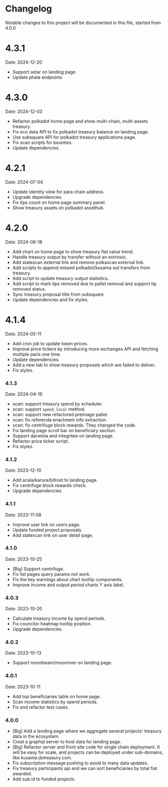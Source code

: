 # Changelog

Notable changes to this project will be documented in this file, started from 4.0.0

# 4.3.1

Date: 2024-12-20

- Support astar on landing page.
- Update phala endpoints

# 4.3.0

Date: 2024-12-03

- Refactor polkadot home page and show multi-chain, multi-assets treasury.
- Fix eco data API to fix polkadot treasury balance on landing page.
- Use subsquare API for polkadot treasury applications page.
- Fix scan scripts for bounties.
- Update dependencies.

# 4.2.1

Date: 2024-07-04

- Update identity view for para chain address.
- Upgrade dependencies.
- Fix tips count on home page summary panel.
- Show treasury assets on polkadot assethub.

# 4.2.0

Date: 2024-06-18

- Add chart on home page to show treasury fiat value trend.
- Handle treasury output by transfer without an extrinsic.
- Add statescan external link and remove polkascan external link.
- Add scripts to append missed polkadot/kusama out transfers from treasury.
- Add script to update treasury output statistics.
- Add script to mark tips removed due to pallet removal and support tip removed status.
- Sync treasury proposal title from subsquare.
- Update dependencies and fix styles.

# 4.1.4

Date: 2024-05-11

- Add cron job to update token prices.
- Improve price tickers by introducing more exchanges API and fetching multiple paris one time.
- Update dependencies.
- Add a new tab to show treasury proposals which are failed to deliver.
- Fix styles.

### 4.1.3

Date: 2024-04-16

- scan: support treasury spend by scheduler.
- scan: support `spend_local` method.
- scan: support new refactored preimage pallet.
- scan: fix referenda enactment info extraction.
- scan: fix centrifuge block rewards. They changed the code.
- Fix landing page scroll bar on beneficiary section.
- Support darwinia and integritee on landing page.
- Refactor price ticker script.
- Fix styles.

### 4.1.2

Date: 2023-12-10

- Add acala/karura/bifrost to landing page.
- Fix centrifuge block rewards check.
- Upgrade dependencies.

### 4.1.1

Date: 2023-11-08

- Improve user link on users page.
- Update funded project proposals.
- Add statescan link on user detail page.

### 4.1.0

Date: 2023-10-25

- [Big] Support centrifuge.
- Fix list pages query params not work.
- Fix the key warnings about chart tooltip components.
- Improve income and output period charts Y axis label.

### 4.0.3

Date: 2023-10-20

- Calculate treasury income by spend periods.
- Fix councilor heatmap tooltip position.
- Upgrade dependencies.

### 4.0.2

Date: 2023-10-13

- Support moonbeam/moonriver on landing page.

### 4.0.1

Date: 2023-10-11

- Add top beneficiaries table on home page.
- Scan income statistics by spend periods.
- Fix and refactor test cases.

### 4.0.0

- [Big] Add a landing page where we aggregate several projects' treasury data in the ecosystem.
- Creat a graphql server to host data for landing page.
- [Big] Refactor server and front site code for single chain deployment. It will be easy for scale, and projects can be
  deployed under sub-domains, like kusama.dotreasury.com.
- Fix subscription message pushing to avoid to many data updates.
- Fix treasury participants api and we can sort beneficiaries by total fiat awarded.
- Add sub.id to funded projects.
